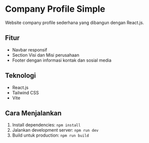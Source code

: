 # Company Profile Simple

Website company profile sederhana yang dibangun dengan React.js.

## Fitur

- Navbar responsif
- Section Visi dan Misi perusahaan
- Footer dengan informasi kontak dan sosial media

## Teknologi

- React.js
- Tailwind CSS
- Vite

## Cara Menjalankan

1. Install dependencies: `npm install`
2. Jalankan development server: `npm run dev`
3. Build untuk production: `npm run build`